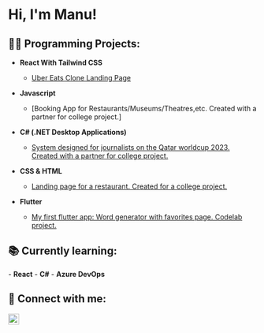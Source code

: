 <h1>Hi, I'm Manu! 

<h2>👨‍💻 Programming Projects:</h2>

- <b>React With Tailwind CSS</b>
  - [Uber Eats Clone Landing Page](https://github.com/manudl97/UberEatsClone)

- <b>Javascript</b>
  - [Booking App for Restaurants/Museums/Theatres,etc. Created with a partner for college project.]
  
- <b>C# (.NET Desktop Applications)</b>
  - [System designed for journalists on the Qatar worldcup 2023. Created with a partner for college project.](https://github.com/manudl97/QatarWorldcupJournalistSystem)
 
- <b>CSS & HTML</b>
  - [Landing page for a restaurant. Created for a college project.](https://github.com/manudl97/LandingPageShakeShack)
  
- <b>Flutter</b>
  - [My first flutter app: Word generator with favorites page. Codelab project.](https://github.com/manudl97/MyFirstFlutterApp)
  
<h2>📚 Currently learning:</h2>
    - <b>React</b>
    - <b>C#</b>
    - <b>Azure DevOps</b>
  

<h2> 🤳 Connect with me:</h2>

[<img align="left" alt="Manuela De Luca | LinkedIn" width="22px" src="https://cdn.jsdelivr.net/npm/simple-icons@v3/icons/linkedin.svg" />][linkedin]

[linkedin]: https://linkedin.com/in/manuela-de-luca/

